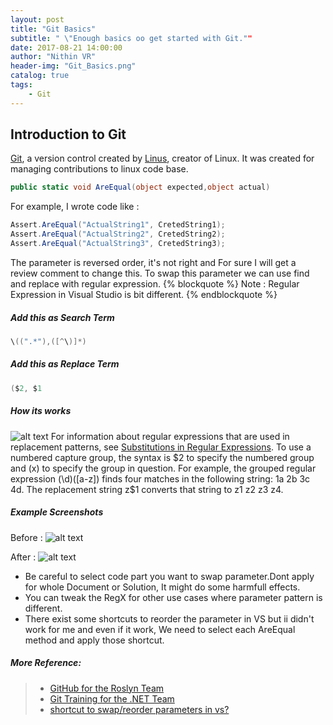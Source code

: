```yaml
---
layout: post
title: "Git Basics"
subtitle: " \"Enough basics oo get started with Git.""
date: 2017-08-21 14:00:00
author: "Nithin VR"
header-img: "Git_Basics.png"
catalog: true
tags:
    - Git
---
```

## Introduction to Git
[Git](https://git-scm.com/), a version control created by [Linus](https://en.wikipedia.org/wiki/Linus_Torvalds), creator of Linux. It was created for managing contributions to linux code base.
```csharp
public static void AreEqual(object expected,object actual)  
```
For example, I wrote code like :
```csharp
Assert.AreEqual("ActualString1", CretedString1);  
Assert.AreEqual("ActualString2", CretedString2);  
Assert.AreEqual("ActualString3", CretedString3);  
```
The parameter is reversed order, it's not right and For sure I will get a review comment to change this. To swap this parameter we can use find and replace with regular expression.
{% blockquote %}
Note : Regular Expression in Visual Studio is bit different.
{% endblockquote %}

##### Add this as Search Term
```csharp
\((".*"),([^\)]*)  
```
##### Add this as Replace Term
```csharp
($2, $1  
```

##### How its works
![alt text](/2017/08/19/vs-regex/RegEx.png "How RegEx works.")
For information about regular expressions that are used in replacement patterns, see [Substitutions in Regular Expressions](https://docs.microsoft.com/en-us/dotnet/standard/base-types/substitutions-in-regular-expressions). To use a numbered capture group, the syntax is $2 to specify the numbered group and (x) to specify the group in question. 
For example, the grouped regular expression (\d)([a-z]) finds four matches in the following string: 1a 2b 3c 4d. 
The replacement string z$1 converts that string to z1 z2 z3 z4.

##### Example Screenshots
Before :
![alt text](/2017/08/19/vs-regex/before.png "Before changes.")

After :
![alt text](/2017/08/19/vs-regex/after.png "After changes.")

- Be careful to select code part you want to swap parameter.Dont apply for whole Document or Solution, It might do some harmfull effects.
- You can tweak the RegX for other use cases where parameter pattern is different.
- There exist some shortcuts to reorder the parameter in VS but ii didn't work for me and even if it work, We need to select each AreEqual method and apply those shortcut.

##### More Reference:
>- [GitHub for the Roslyn Team](https://channel9.msdn.com/Blogs/dotnet/github-for-the-roslyn-team)
>- [Git Training for the .NET Team](https://channel9.msdn.com/Series/NET-Framework/Git-Training-for-the-NET-Team)
>- [shortcut to swap/reorder parameters in vs?](https://stackoverflow.com/questions/3292292/is-there-a-shortcut-to-swap-reorder-parameters-in-visual-studio-ide)